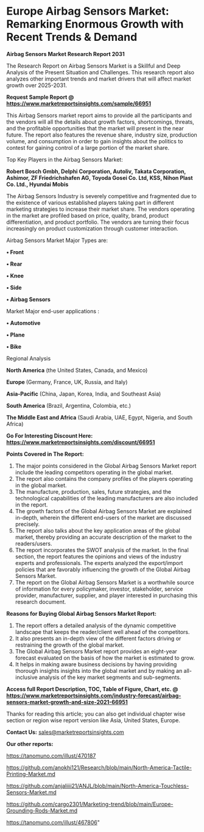 # Europe Airbag Sensors Market: Remarking Enormous Growth with Recent Trends & Demand

<strong>Airbag Sensors Market Research Report 2031</strong>

The Research Report on Airbag Sensors Market is a Skillful and Deep Analysis of the Present Situation and Challenges. This research report also analyzes other important trends and market drivers that will affect market growth over 2025-2031.

<strong>Request Sample Report @ <a href=https://www.marketreportsinsights.com/sample/66951>https://www.marketreportsinsights.com/sample/66951</a></strong>

This Airbag Sensors market report aims to provide all the participants and the vendors will all the details about growth factors, shortcomings, threats, and the profitable opportunities that the market will present in the near future. The report also features the revenue share, industry size, production volume, and consumption in order to gain insights about the politics to contest for gaining control of a large portion of the market share.

Top Key Players in the Airbag Sensors Market:

<strong>Robert Bosch Gmbh, Delphi Corporation, Autoliv, Takata Corporation, Ashimor, ZF Friedrichshafen AG, Toyoda Gosei Co. Ltd, KSS, Nihon Plast Co. Ltd., Hyundai Mobis</strong>

The Airbag Sensors Industry is severely competitive and fragmented due to the existence of various established players taking part in different marketing strategies to increase their market share. The vendors operating in the market are profiled based on price, quality, brand, product differentiation, and product portfolio. The vendors are turning their focus increasingly on product customization through customer interaction.

Airbag Sensors Market Major Types are:

<strong>• Front

• Rear

• Knee

• Side

• Airbag Sensors</strong>

Market Major end-user applications :

<strong>• Automotive

• Plane

• Bike</strong>

Regional Analysis

</u><strong><b>North America</b></strong> (the United States, Canada, and Mexico)

<strong><b>Europe </b></strong>(Germany, France, UK, Russia, and Italy)

<strong><b>Asia-Pacific</b></strong> (China, Japan, Korea, India, and Southeast Asia)

<strong><b>South America</b></strong> (Brazil, Argentina, Colombia, etc.)

<strong><b>The Middle East and Africa</b></strong> (Saudi Arabia, UAE, Egypt, Nigeria, and South Africa)

<strong>Go For Interesting Discount Here: <a href=https://www.marketreportsinsights.com/discount/66951>https://www.marketreportsinsights.com/discount/66951</a></strong>

<strong>Points Covered in The Report:</strong>
<ol>
  <li>The major points considered in the Global Airbag Sensors Market report include the leading competitors operating in the global market.</li>
  <li>The report also contains the company profiles of the players operating in the global market.</li>
  <li>The manufacture, production, sales, future strategies, and the technological capabilities of the leading manufacturers are also included in the report.</li>
  <li>The growth factors of the Global Airbag Sensors Market are explained in-depth, wherein the different end-users of the market are discussed precisely.</li>
  <li>The report also talks about the key application areas of the global market, thereby providing an accurate description of the market to the readers/users.</li>
  <li>The report incorporates the SWOT analysis of the market. In the final section, the report features the opinions and views of the industry experts and professionals. The experts analyzed the export/import policies that are favorably influencing the growth of the Global Airbag Sensors Market.</li>
  <li>The report on the Global Airbag Sensors Market is a worthwhile source of information for every policymaker, investor, stakeholder, service provider, manufacturer, supplier, and player interested in purchasing this research document.</li>
</ol>
<strong>Reasons for Buying Global Airbag Sensors Market Report:</strong>

<ol>
  <li>The report offers a detailed analysis of the dynamic competitive landscape that keeps the reader/client well ahead of the competitors.</li>
  <li>It also presents an in-depth view of the different factors driving or restraining the growth of the global market.</li>
  <li>The Global Airbag Sensors Market report provides an eight-year forecast evaluated on the basis of how the market is estimated to grow.</li>
  <li>It helps in making aware business decisions by having providing thorough insights insights into the global market and by making an all-inclusive analysis of the key market segments and sub-segments.</li>
</ol>
<strong>Access full Report Description, TOC, Table of Figure, Chart, etc. @ <a href=https://www.marketreportsinsights.com/industry-forecast/airbag-sensors-market-growth-and-size-2021-66951>https://www.marketreportsinsights.com/industry-forecast/airbag-sensors-market-growth-and-size-2021-66951</a></strong>


Thanks for reading this article; you can also get individual chapter wise section or region wise report version like Asia, United States, Europe.

<strong>Contact Us:</strong>
sales@marketreportsinsights.com

<strong>Our other reports:</strong>

<a href=https://tanomuno.com/illust/470187>https://tanomuno.com/illust/470187</a>

<a href=https://github.com/anokhi121/Research/blob/main/North-America-Tactile-Printing-Market.md>https://github.com/anokhi121/Research/blob/main/North-America-Tactile-Printing-Market.md</a>

<a href=https://github.com/anjaliiii21/ANJL/blob/main/North-America-Touchless-Sensors-Market.md>https://github.com/anjaliiii21/ANJL/blob/main/North-America-Touchless-Sensors-Market.md</a>

<a href=https://github.com/cargo2301/Marketing-trend/blob/main/Europe-Grounding-Rods-Market.md>https://github.com/cargo2301/Marketing-trend/blob/main/Europe-Grounding-Rods-Market.md</a>

<a href=https://tanomuno.com/illust/467806>https://tanomuno.com/illust/467806</a>"
